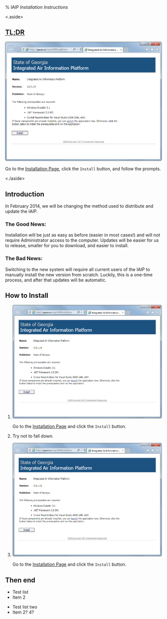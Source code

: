 % IAIP <i>Installation Instructions</i>

<.aside>

## <abbr title="Too long; didn't read">TL;DR</abbr>

![Installation Page](screenshots/install-page.png)

Go to the [Installation Page](#), click the `Install` button, and follow the prompts.

<./aside>

## Introduction

In February 2014, we will be changing the method used to distribute and update the IAIP.

### The Good News:

Installation will be just as easy as before (easier in most cases!) and will not require Administrator access to the computer. Updates will be easier for us to release, smaller for you to download, and easier to install.

### The Bad News:

Switching to the new system will require all current users of the IAIP to manually install the new version from scratch. Luckily, this is a one-time process, and after that updates will be automatic.

## How to Install

1. ![Installation Page](screenshots/install-page.png)

    Go to the [Installation Page](#) and click the `Install` button.

2. Try not to fall down.

1. ![Installation Page](screenshots/install-page.png)

    Go to the [Installation Page](#) and click the `Install` button.

## Then end

+ Test list
+ Item 2

- Test list two
- Item 2? 4?
